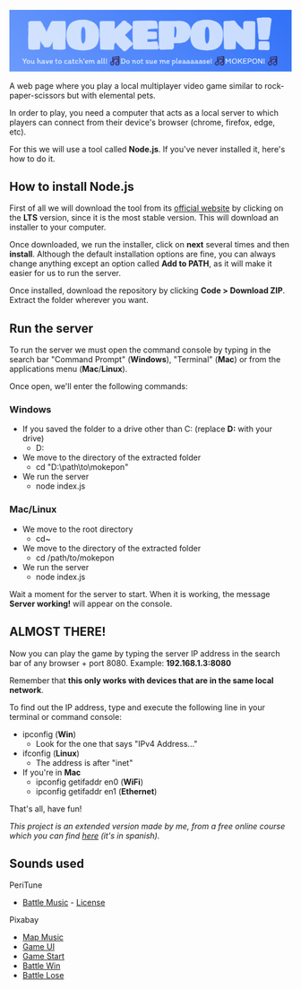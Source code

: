 ![Mokepon!](public/assets/readme-title.PNG)

A web page where you play a local multiplayer video game similar to rock-paper-scissors but with elemental pets.

In order to play, you need a computer that acts as a local server to which players can connect from their device's browser (chrome, firefox, edge, etc).

For this we will use a tool called **Node.js**. If you've never installed it, here's how to do it.

## How to install Node.js

First of all we will download the tool from its [official website](https://nodejs.org/en) by clicking on the **LTS** version, since it is the most stable version. This will download an installer to your computer.

Once downloaded, we run the installer, click on **next** several times and then **install**. Although the default installation options are fine, you can always change anything except an option called **Add to PATH**, as it will make it easier for us to run the server.

Once installed, download the repository by clicking **Code > Download ZIP**. Extract the folder wherever you want.


## Run the server

To run the server we must open the command console by typing in the search bar "Command Prompt" (**Windows**), "Terminal" (**Mac**) or from the applications menu (**Mac**/**Linux**).

Once open, we'll enter the following commands:

### Windows

-  If you saved the folder to a drive other than C: (replace **D:** with your drive)
    - D:
- We move to the directory of the extracted folder
    - cd "D:\path\to\mokepon"
- We run the server
    - node index.js

### Mac/Linux

- We move to the root directory
    - cd~
- We move to the directory of the extracted folder
    - cd /path/to/mokepon
- We run the server
    - node index.js

Wait a moment for the server to start. When it is working, the message **Server working!** will appear on the console.


## ALMOST THERE!

Now you can play the game by typing the server IP address in the search bar of any browser + port 8080. Example: **192.168.1.3:8080**

Remember that **this only works with devices that are in the same local network**.

To find out the IP address, type and execute the following line in your terminal or command console:
- ipconfig (**Win**)
    - Look for the one that says "IPv4 Address..."
- ifconfig (**Linux**)
    - The address is after "inet"
- If you're in **Mac**
    - ipconfig getifaddr en0 (**WiFi**)
    - ipconfig getifaddr en1 (**Ethernet**)

That's all, have fun!

*This project is an extended version made by me, from a free online course which you can find [here](https://platzi.com/cursos/programacion-basica/) (it's in spanish).*

## Sounds used

<summary>PeriTune</summary>

- [Battle Music](https://soundcloud.com/sei_peridot/8bitrpg-battle) - [License](https://creativecommons.org/licenses/by/3.0/)

<summary>Pixabay</summary>

- [Map Music](https://pixabay.com/es/sound-effects/8bittownthemesong-59266/)
- [Game UI](https://pixabay.com/es/sound-effects/game-ui-sounds-14857/)
- [Game Start](https://pixabay.com/es/sound-effects/game-start-6104/)
- [Battle Win](https://pixabay.com/es/sound-effects/winsquare-6993/)
- [Battle Lose](https://pixabay.com/es/sound-effects/failure-1-89170/)